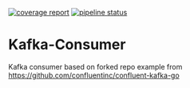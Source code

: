 [![coverage report](https://gitlab.tubecorporate.com/push/kafka-consumer/badges/master/coverage.svg)](https://gitlab.tubecorporate.com/push/kafka-consumer/-/commits/master)
[![pipeline status](https://gitlab.tubecorporate.com/push/kafka-consumer/badges/master/pipeline.svg)](https://gitlab.tubecorporate.com/push/kafka-consumer/-/commits/master)

# Kafka-Consumer

Kafka consumer based on forked repo example from https://github.com/confluentinc/confluent-kafka-go
